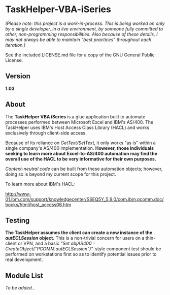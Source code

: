 # TaskHelper-VBA-iSeries

*(Please note: this project is a work-in-process.  This is being worked on only by a single developer, in a live 
environment, by someone fully committed to other, non-programming responsibilities.  Also because of these details,
I may not always be able to maintain "best practices" throughout each iteration.)*

See the included LICENSE.md file for a copy of the GNU General Public License. 

## Version

**1.03**

## About

The **TaskHelper VBA iSeries** is a glue application built to automate processes performed between Microsoft Excel and 
IBM's AS/400.  The TaskHelper uses IBM's Host Access Class Library (HACL) and works exclusively through client-side access.

Because of its reliance on *GetText/SetText*, it only works "as is" within a single company's AS/400 implementation.  **However, 
those individuals seeking to learn more about Excel-to-AS/400 automation may find the overall use of the HACL to be very 
informative for their own purposes.**  

*Context-neutral code* can be built from these automation objects; however, doing so is beyond my current scope 
for this project.

To learn more about IBM's HACL:

http://www-01.ibm.com/support/knowledgecenter/SSEQ5Y_5.9.0/com.ibm.pcomm.doc/books/html/host_access06.htm

## Testing

**The TaskHelper assumes the client can create a new instance of the *autECLSession* object.**  This is a non-trivial 
concern for users on a thin-client or VPN, and a basic *"Set objAS400 = CreateObject("PCOMM.autECLSession")"*-style component 
test should be performed on workstations first so as to identify potential issues prior to real development.

## Module List

*To be added...*
